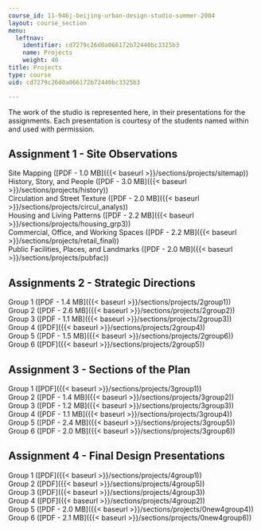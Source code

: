 ```yaml
---
course_id: 11-946j-beijing-urban-design-studio-summer-2004
layout: course_section
menu:
  leftnav:
    identifier: cd7279c26d0a066172b72440bc3325b3
    name: Projects
    weight: 40
title: Projects
type: course
uid: cd7279c26d0a066172b72440bc3325b3

---
```


The work of the studio is represented here, in their presentations for the assignments. Each presentation is courtesy of the students named within and used with permission.

Assignment 1 - Site Observations
--------------------------------

Site Mapping ([PDF - 1.0 MB]({{< baseurl >}}/sections/projects/sitemap))  
History, Story, and People ([PDF - 3.0 MB]({{< baseurl >}}/sections/projects/history))  
Circulation and Street Texture ([PDF - 2.0 MB]({{< baseurl >}}/sections/projects/circul_analys))  
Housing and Living Patterns ([PDF - 2.2 MB]({{< baseurl >}}/sections/projects/housing_grp3))  
Commercial, Office, and Working Spaces ([PDF - 2.2 MB]({{< baseurl >}}/sections/projects/retail_final))  
Public Facilities, Places, and Landmarks ([PDF - 2.0 MB]({{< baseurl >}}/sections/projects/pubfac))

Assignments 2 - Strategic Directions
------------------------------------

Group 1 ([PDF - 1.4 MB]({{< baseurl >}}/sections/projects/2group1))  
Group 2 ([PDF - 2.6 MB]({{< baseurl >}}/sections/projects/2group2))  
Group 3 ([PDF - 1.1 MB]({{< baseurl >}}/sections/projects/2group3))  
Group 4 ([PDF]({{< baseurl >}}/sections/projects/2group4))  
Group 5 ([PDF - 1.5 MB]({{< baseurl >}}/sections/projects/2group6))  
Group 6 ([PDF]({{< baseurl >}}/sections/projects/2group5))

Assignment 3 - Sections of the Plan
-----------------------------------

Group 1 ([PDF]({{< baseurl >}}/sections/projects/3group1))  
Group 2 ([PDF - 1.4 MB]({{< baseurl >}}/sections/projects/3group2))  
Group 3 ([PDF - 1.2 MB]({{< baseurl >}}/sections/projects/3group3))  
Group 4 ([PDF - 1.1 MB]({{< baseurl >}}/sections/projects/3group4))  
Group 5 ([PDF - 2.4 MB]({{< baseurl >}}/sections/projects/3group5))  
Group 6 ([PDF - 2.0 MB]({{< baseurl >}}/sections/projects/3group6))

Assignment 4 - Final Design Presentations
-----------------------------------------

Group 1 ([PDF]({{< baseurl >}}/sections/projects/4group1))  
Group 2 ([PDF]({{< baseurl >}}/sections/projects/4group5))  
Group 3 ([PDF]({{< baseurl >}}/sections/projects/4group3))  
Group 4 ([PDF]({{< baseurl >}}/sections/projects/4group2))  
Group 5 ([PDF - 2.0 MB]({{< baseurl >}}/sections/projects/0new4group4))  
Group 6 ([PDF - 2.1 MB]({{< baseurl >}}/sections/projects/0new4group6))